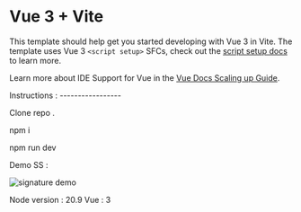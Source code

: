 # Vue 3 + Vite

This template should help get you started developing with Vue 3 in Vite. The template uses Vue 3 `<script setup>` SFCs, check out the [script setup docs](https://v3.vuejs.org/api/sfc-script-setup.html#sfc-script-setup) to learn more.

Learn more about IDE Support for Vue in the [Vue Docs Scaling up Guide](https://vuejs.org/guide/scaling-up/tooling.html#ide-support).

Instructions : -----------------

Clone repo .

npm i 

npm run dev

Demo SS :

 ![signature demo](https://github.com/user-attachments/assets/163f2363-ab22-4f9c-b045-94dc531e8fdd)


Node version : 20.9
Vue : 3

